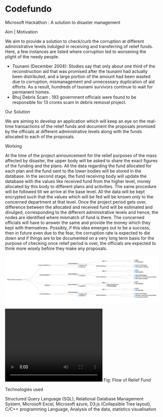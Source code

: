 # Codefundo
Microsoft Hackathon : A solution to disaster management


Aim  |  Motivation

We aim to provide a solution to check/curb the corruption at different administrative levels indulged in receiving and transferring of relief funds.
Here, a few instances are listed where corruption led to worsening the plight of the needy people.


- Tsunami (December 2004):
 Studies  say that only about one third of the reconstruction aid that was promised after the tsunami had actually been distributed, and a large portion of the amount had been wasted due to corruption, mismanagement and unnecessary duplication of aid efforts. As a result, hundreds of tsunami survivors continue to wait for permanent homes.
- Bhuj Debris Scam :
193 government officials were found to be responsible for 13 crores scam in debris removal project.  


Our Solution

We are aiming to develop an application which will keep an eye on the real-time transactions of the relief funds and document the proposals promised by the officials at different administrative levels along with the funds allocated to each of the proposals. 


Working

At the time of the project announcement for the relief purposes of the mass affected by disaster, the upper body will be asked to share the exact figures of the funding and the plans. All the data regarding the fund allocated for each plan and the fund sent to the lower bodies will be stored in the database. In the second stage, the fund receiving body will update the database with the values like received fund from the higher level, money allocated by this body to different plans and activities. The same procedure will be followed till we arrive at the base level.
All the data will be kept encrypted such that the values which will be fed will be known only to the concerned department at that level.
Once the project period gets over, difference between the allocated and received fund will be estimated and divulged, corresponding to the different administrative levels and hence, the nodes are identified where mismatch of fund is there. The concerned officials will have to answer the same and provide the money which they kept with themselves.
Possibly, if this idea emerges out to be a success, then in future even due to the fear, the corruption rate is expected to die down and if things are to be documented on a very long term basis for the purpose of checking once relief period is over, the officials are expected to think more wisely before they make any proposals.

<p align="center">
  <img src="https://github.com/ViniitMe/Light-Detector/blob/master/11.png"/>
</p>
<video width="320" height="240" autoplay>
  <source src="https://github.com/ViniitMe/Light-Detector/blob/master/flow.mp4" type="video/mp4">
</video>
Fig: Flow of Relief Fund



Technologies used

Structured Query Language (SQL), Relational Database Management System, Microsoft Excel, Microsoft azure, D3.js (Collapsible Tree layout), C/C++ programming Language, Analysis of the data, statistics visualisation 

